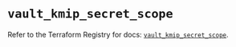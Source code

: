 # `vault_kmip_secret_scope`

Refer to the Terraform Registry for docs: [`vault_kmip_secret_scope`](https://registry.terraform.io/providers/hashicorp/vault/3.23.0/docs/resources/kmip_secret_scope).
